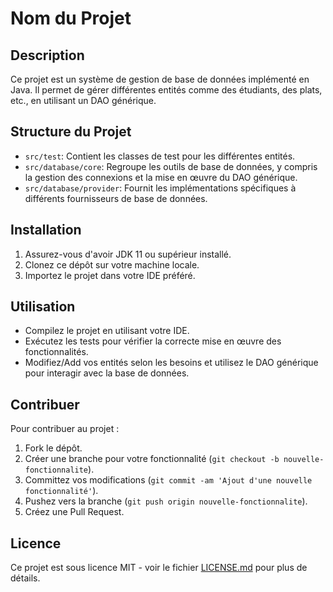 # Nom du Projet

## Description
Ce projet est un système de gestion de base de données implémenté en Java. Il permet de gérer différentes entités comme des étudiants, des plats, etc., en utilisant un DAO générique.

## Structure du Projet
- `src/test`: Contient les classes de test pour les différentes entités.
- `src/database/core`: Regroupe les outils de base de données, y compris la gestion des connexions et la mise en œuvre du DAO générique.
- `src/database/provider`: Fournit les implémentations spécifiques à différents fournisseurs de base de données.

## Installation
1. Assurez-vous d'avoir JDK 11 ou supérieur installé.
2. Clonez ce dépôt sur votre machine locale.
3. Importez le projet dans votre IDE préféré.

## Utilisation
- Compilez le projet en utilisant votre IDE.
- Exécutez les tests pour vérifier la correcte mise en œuvre des fonctionnalités.
- Modifiez/Add vos entités selon les besoins et utilisez le DAO générique pour interagir avec la base de données.

## Contribuer
Pour contribuer au projet :
1. Fork le dépôt.
2. Créer une branche pour votre fonctionnalité (`git checkout -b nouvelle-fonctionnalite`).
3. Committez vos modifications (`git commit -am 'Ajout d'une nouvelle fonctionnalité'`).
4. Pushez vers la branche (`git push origin nouvelle-fonctionnalite`).
5. Créez une Pull Request.

## Licence
Ce projet est sous licence MIT - voir le fichier [LICENSE.md](LICENSE.md) pour plus de détails.